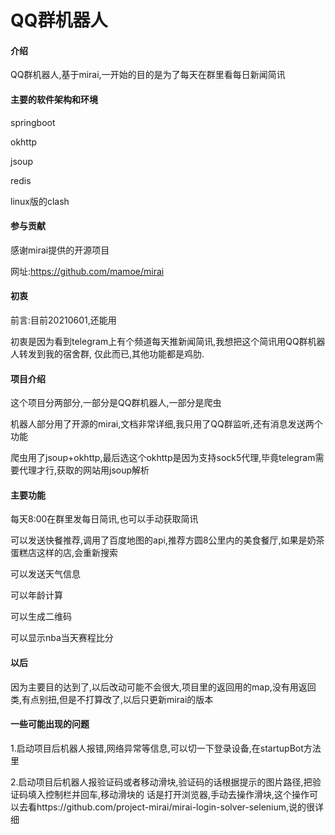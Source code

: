 # QQ群机器人

#### 介绍

QQ群机器人,基于mirai,一开始的目的是为了每天在群里看每日新闻简讯

#### 主要的软件架构和环境

springboot

okhttp

jsoup

redis

linux版的clash

#### 参与贡献

感谢mirai提供的开源项目

网址:https://github.com/mamoe/mirai

#### 初衷

前言:目前20210601,还能用

初衷是因为看到telegram上有个频道每天推新闻简讯,我想把这个简讯用QQ群机器人转发到我的宿舍群,
仅此而已,其他功能都是鸡肋.

#### 项目介绍

这个项目分两部分,一部分是QQ群机器人,一部分是爬虫

机器人部分用了开源的mirai,文档非常详细,我只用了QQ群监听,还有消息发送两个功能

爬虫用了jsoup+okhttp,最后选这个okhttp是因为支持sock5代理,毕竟telegram需要代理才行,获取的网站用jsoup解析

#### 主要功能

每天8:00在群里发每日简讯,也可以手动获取简讯

可以发送快餐推荐,调用了百度地图的api,推荐方圆8公里内的美食餐厅,如果是奶茶蛋糕店这样的店,会重新搜索

可以发送天气信息

可以年龄计算

可以生成二维码

可以显示nba当天赛程比分

#### 以后

因为主要目的达到了,以后改动可能不会很大,项目里的返回用的map,没有用返回类,有点别扭,但是不打算改了,以后只更新mirai的版本

#### 一些可能出现的问题

1.启动项目后机器人报错,网络异常等信息,可以切一下登录设备,在startupBot方法里

2.启动项目后机器人报验证码或者移动滑块,验证码的话根据提示的图片路径,把验证码填入控制栏并回车,移动滑块的
话是打开浏览器,手动去操作滑块,这个操作可以去看https://github.com/project-mirai/mirai-login-solver-selenium,说的很详细

